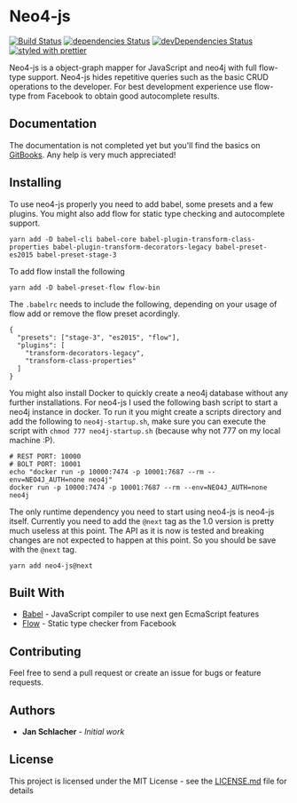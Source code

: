 # Neo4-js

[![Build Status](https://travis-ci.org/JanPeter/neo4js.svg?branch=master)](https://travis-ci.org/JanPeter/neo4js) [![dependencies Status](https://david-dm.org/janpeter/neo4js/status.svg)](https://david-dm.org/janpeter/neo4js) [![devDependencies Status](https://david-dm.org/janpeter/neo4js/dev-status.svg)](https://david-dm.org/janpeter/neo4js?type=dev) [![styled with prettier](https://img.shields.io/badge/styled_with-prettier-ff69b4.svg)](https://github.com/prettier/prettier)

Neo4-js is a object-graph mapper for JavaScript and neo4j with full flow-type support. Neo4-js hides repetitive queries such as the basic CRUD operations to the developer. For best development experience use flow-type from Facebook to obtain good autocomplete results.

## Documentation

The documentation is not completed yet but you'll find the basics on [GitBooks](https://janpeter.gitbooks.io/neo4js/). Any help is very much appreciated!

## Installing

To use neo4-js properly you need to add babel, some presets and a few plugins. You might also add flow for static type checking and autocomplete support.

```
yarn add -D babel-cli babel-core babel-plugin-transform-class-properties babel-plugin-transform-decorators-legacy babel-preset-es2015 babel-preset-stage-3
```

To add flow install the following

```
yarn add -D babel-preset-flow flow-bin
```

The `.babelrc` needs to include the following, depending on your usage of flow add or remove the flow preset acordingly.

```
{
  "presets": ["stage-3", "es2015", "flow"],
  "plugins": [
    "transform-decorators-legacy",
    "transform-class-properties"
  ]
}
```

You might also install Docker to quickly create a neo4j database without any further installations. For neo4-js I used the following bash script to start a neo4j instance in docker. To run it you might create a scripts directory and add the following to `neo4j-startup.sh`, make sure you can execute the script with `chmod 777 neo4j-startup.sh` (because why not 777 on my local machine :P).

```
# REST PORT: 10000
# BOLT PORT: 10001
echo "docker run -p 10000:7474 -p 10001:7687 --rm --env=NEO4J_AUTH=none neo4j"
docker run -p 10000:7474 -p 10001:7687 --rm --env=NEO4J_AUTH=none neo4j
```

The only runtime dependency you need to start using neo4-js is neo4-js itself. Currently you need to add the `@next` tag as the 1.0 version is pretty much useless at this point. The API as it is now is tested and breaking changes are not expected to happen at this point. So you should be save with the `@next` tag.

```
yarn add neo4-js@next
```

## Built With

* [Babel](https://babeljs.io) - JavaScript compiler to use next gen EcmaScript features
* [Flow](https://flow.org) - Static type checker from Facebook

## Contributing

Feel free to send a pull request or create an issue for bugs or feature requests.

## Authors

* **Jan Schlacher** - *Initial work*

## License

This project is licensed under the MIT License - see the [LICENSE.md](LICENSE.md) file for details
